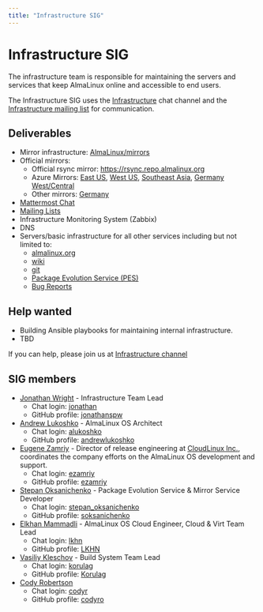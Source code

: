 ```yaml
---
title: "Infrastructure SIG"
---
```

# Infrastructure SIG

The infrastructure team is responsible for maintaining the servers and services that keep AlmaLinux online and
accessible to end users.

The Infrastructure SIG uses the [Infrastructure](https://chat.almalinux.org/almalinux/channels/infrastructure)
chat channel and the [Infrastructure mailing list](https://lists.almalinux.org/mailman3/lists/infra.lists.almalinux.org/) for communication.


## Deliverables

* Mirror infrastructure: [AlmaLinux/mirrors](https://github.com/AlmaLinux/mirrors)
* Official mirrors:
  * Official rsync mirror: https://rsync.repo.almalinux.org
  * Azure Mirrors: 
[East US](https://github.com/AlmaLinux/mirrors/blob/master/mirrors.d/eastus.azure.repo.almalinux.org.yml),
[West US](https://github.com/AlmaLinux/mirrors/blob/master/mirrors.d/westus2.azure.repo.almalinux.org.yml),
[Southeast Asia](https://github.com/AlmaLinux/mirrors/blob/master/mirrors.d/southeastasia.azure.repo.almalinux.org.yml),
[Germany West/Central](https://github.com/AlmaLinux/mirrors/blob/master/mirrors.d/germanywestcentral.azure.repo.almalinux.org.yml)
  * Other mirrors: [Germany](https://github.com/AlmaLinux/mirrors/blob/master/mirrors.d/repo.almalinux.org.yml)
* [Mattermost Chat](https://chat.almalinux.org)
* [Mailing Lists](https://lists.almalinust.org)
* Infrastructure Monitoring System (Zabbix)
* DNS
* Servers/basic infrastructure for all other services including but not limited to:
  * [almalinux.org](https://almalinux.org)
  * [wiki](https://wiki.almalinux.org)
  * [git](https://git.almalinux.org)
  * [Package Evolution Service (PES)](https://pes.almalinux.org)
  * [Bug Reports](https://bugs.almalinux.org)


## Help wanted

* Building Ansible playbooks for maintaining internal infrastructure.
* TBD

If you can help, please join us at [Infrastructure channel](https://chat.almalinux.org/almalinux/channels/infrastructure) 


## SIG members

* [Jonathan Wright](mailto:jonathan@almalinux.org) - Infrastructure Team Lead
  * Chat login: [jonathan](https://chat.almalinux.org/almalinux/messages/@jonathan)
  * GitHub profile: [jonathanspw](https://github.com/jonathanspw)
* [Andrew Lukoshko](mailto:alukoshko@almalinux.org) - AlmaLinux OS Architect
  * Chat login: [alukoshko](https://chat.almalinux.org/almalinux/messages/@alukoshko)
  * GitHub profile: [andrewlukoshko](https://github.com/andrewlukoshko)
* [Eugene Zamriy](mailto:ezamriy@almalinux.org) - Director of release
  engineering at [CloudLinux Inc.](https://cloudlinux.com/), coordinates the
  company efforts on the AlmaLinux OS development and support.
  * Chat login: [ezamriy](https://chat.almalinux.org/almalinux/messages/@ezamriy)
  * GitHub profile: [ezamriy](https://github.com/ezamriy)
* [Stepan Oksanichenko](mailto:soksanichenko@cloudlinux.com) - Package Evolution Service & Mirror Service Developer
  * Chat login: [stepan_oksanichenko](https://chat.almalinux.org/almalinux/messages/@stepan_oksanichenko)
  * GitHub profile: [soksanichenko](https://github.com/soksanichenko)
* [Elkhan Mammadli](mailto:elkhan@almalinux.org) - AlmaLinux OS Cloud Engineer, Cloud & Virt Team Lead
  * Chat login: [lkhn](https://chat.almalinux.org/almalinux/messages/@lkhn)
  * GitHub profile: [LKHN](https://github.com/LKHN)
* [Vasiliy Kleschov](mailto:vkleschov@almalinux.org) - Build System Team Lead
  * Chat login: [korulag](https://chat.almalinux.org/almalinux/messages/@korulag)
  * GitHub profile: [Korulag](https://github.com/Korulag)
* [Cody Robertson](mailto:crobertson@almalinux.org)
  * Chat login: [codyr](https://chat.almalinux.org/almalinux/messages/@codyr)
  * GitHub profile: [codyro](https://github.com/codyro)
